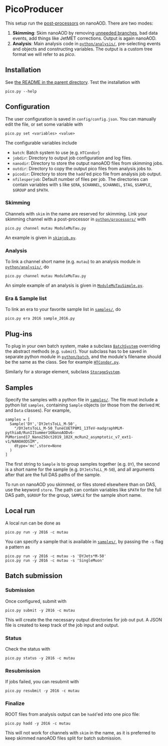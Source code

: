 # PicoProducer

This setup run the [post-processors](https://github.com/cms-nanoAOD/nanoAOD-tools) on nanoAOD.
There are two modes:
1. **Skimming**: Skim nanoAOD by removing [unneeded branches](https://github.com/cms-tau-pog/TauFW/blob/master/PicoProducer/python/processors/keep_and_drop_skim.txt),
                 bad data events,
                 add things like JetMET corrections. Output is again nanoAOD.
2. **Analysis**: Main analysis code in [`python/analysis/`](python/analysis),
                 pre-selecting events and objects and constructing variables.
                 The output is a custom tree format we will refer to as _pico_.


## Installation

See [the README in the parent directory](../../../#taufw). Test the installation with
```
pico.py --help
```


## Configuration

The user configuration is saved in `config/config.json`.
You can manually edit the file, or set some variable with
```
pico.py set <variables> <value>
```
The configurable variables include
* `batch`: Batch system to use (e.g. `HTCondor`)
* `jobdir`: Directory to output job configuration and log files.
* `nanodir`: Directory to store the output nanoAOD files from skimming jobs.
* `outdir`: Directory to copy the output pico files from analysis jobs to.
* `picodir`: Directory to store the `hadd`'ed pico file from analysis job output.
* `nfilesperjob`: Default number of files per job.
The directories can contain variables with `$` like
`$ERA`, `$CHANNEL`, `$CHANNEL`, `$TAG`, `$SAMPLE`, `$GROUP` and `$PATH`.

### Skimming
Channels with `skim` in the name are reserved for skimming.
Link your skimming channel with a post-processor in [`python/processors/`](python/processors) with
```
pico.py channel mutau ModuleMuTau.py
```
An example is given in [`skimjob.py`](python/processors/skimjob.py).

### Analysis
To link a channel short name (e.g. `mutau`) to an analysis module
in [`python/analysis/`](python/analysis), do
```
pico.py channel mutau ModuleMuTau.py
```
An simple example of an analysis is given in [`ModuleMuTauSimple.py`](python/analysis/ModuleMuTauSimple.py).

### Era & Sample list
To link an era to your favorite sample list in [`samples/`](samples/), do
```
pico.py era 2016 sample_2016.py
```


## Plug-ins

To plug in your own batch system, make a subclass [`BatchSystem`](python/batch/BatchSystem.py)
overriding the abstract methods (e.g. `submit`).
Your subclass has to be saved in separate python module in [`python/batch`](python/batch),
and the module's filename should be the same as the class. See for example [`HTCondor.py`](python/batch/HTCondor.py).

Similarly for a storage element, subclass [`StorageSystem`](python/storage/StorageSystem.py).


## Samples

Specify the samples with a python file in [`samples/`](samples).
The file must include a python list `samples`, containing `Sample` objects
(or those from the derived `MC` and `Data` classes). For example,
```
samples = [
  Sample('DY','DYJetsToLL_M-50',
    "/DYJetsToLL_M-50_TuneCUETP8M1_13TeV-madgraphMLM-pythia8/RunIISummer16NanoAODv6-PUMoriond17_Nano25Oct2019_102X_mcRun2_asymptotic_v7_ext1-v1/NANOAODSIM",
    dtype='mc',store=None
  )
]
```
The first string to `Sample` is to group samples together (e.g. `DY`),
the second is a short name for the sample  (e.g. `DYJetsToLL_M-50`),
and all arguments after that are the full DAS paths of the sample.

To run on nanoAOD you skimmed, or files stored elsewhere than on DAS, use the keyword `store`.
The path can contain variables like `$PATH` for the full DAS path, `$GROUP` for the group, `SAMPLE` for the sample short name.


## Local run
A local run can be done as
```
pico.py run -y 2016 -c mutau
```
You can specify a sample that is available in [`samples/`](samples), by passing the `-s` flag a pattern as
```
pico.py run -y 2016 -c mutau -s 'DYJets*M-50'
pico.py run -y 2016 -c mutau -s 'SingleMuon'
```


## Batch submission

### Submission
Once configured, submit with
```
pico.py submit -y 2016 -c mutau
```
This will create the the necessary output directories for job out put.
A JSON file is created to keep track of the job input and output.


### Status
Check the status with
```
pico.py status -y 2016 -c mutau
```


### Resubmission
If jobs failed, you can resubmit with
```
pico.py resubmit -y 2016 -c mutau
```


### Finalize
ROOT files from analysis output can be `hadd`'ed into one pico file:
```
pico.py hadd -y 2016 -c mutau
```
This will not work for channels with `skim` in the name,
as it is preferred to keep skimmed nanoAOD files split for batch submission.

